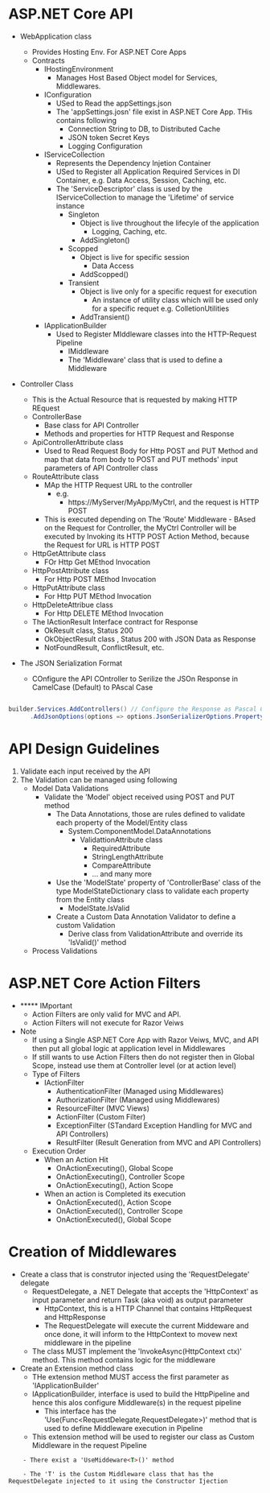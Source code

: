 # ASP.NET Core API

- WebApplication class
	- Provides Hosting Env. For ASP.NET Core Apps
	- Contracts
		- IHostingEnvironment
			- Manages Host Based Object model for Services, Middlewares.
		- IConfiguration
			- USed to Read the appSettings.json
			-  The 'appSettings.josn' file exist in ASP.NET Core App. THis contains following
				- Connection String to DB, to Distributed Cache
				- JSON token Secret Keys
				- Logging Configuration
		- IServiceCollection
			- Represents the Dependency Injetion Container
			- USed to Register all Application Required Services in DI Container, e.g. Data Access, Session, Caching, etc.
			- The 'ServiceDescriptor' class is used by the IServiceCollection to manage the 'Lifetime' of service instance
				- Singleton
					- Object is live throughout the lifecyle of the application
						- Logging, Caching, etc.
					- AddSingleton()
				- Scopped
					- Object is live for specific session
						- Data Access
					- AddScopped()
				- Transient
					- Object is live only for a specific request for execution
						- An instance of utility class which will be used only for a specific requet e.g. ColletionUtilities 
					- AddTransient()
		- IApplicationBuilder
			- Used to Register MIddleware classes into the HTTP-Request Pipeline
				- IMiddleware
				- The 'Middleware' class that is used to define a Middleware
- Controller Class
	- This is the Actual Resource that is requested by making HTTP REquest
	- ControllerBase
		- Base class for API Controller
		- Methods and properties for HTTP Request and Response
	- ApiControllerAttribute class
		- Used to Read Request Body for Http POST and PUT Method and map that data from body to POST and PUT methods' input parameters of API Controller class
	- RouteAttribute class
		- MAp the HTTP Request URL to the controller
			- e.g.
				- https://MyServer/MyApp/MyCtrl, and the request is HTTP POST
		- This is executed depending on The 'Route' Middleware
				- BAsed on the Request for Controller, the MyCtrl Controller will be executed by Invoking its HTTP POST Action Method, because the Request for URL is HTTP POST 
	- HttpGetAttribute class
		- FOr Http Get MEthod Invocation
	- HttpPostAttribute class
		- For Http POST MEthod Invocation
	- HttpPutAttribute class
		- For Http PUT MEthod Invocation
	- HttpDeleteAttribue class
		- For Http DELETE MEthod Invocation
	- The IActionResult Interface contract for Response
		- OkResult class, Status 200
		- OkObjectResult class , Status 200 with JSON Data as Response
		- NotFoundResult, ConflictResult, etc.

- The JSON Serialization Format
	- COnfigure the API COntroller to Serilize the JSOn Response in CamelCase (Default)	to PAscal Case
````csharp

builder.Services.AddControllers() // Configure the Response as Pascal Case instead of Camel Case
      .AddJsonOptions(options => options.JsonSerializerOptions.PropertyNamingPolicy = null) ;
````


# API Design Guidelines

1. Validate each input received by the API
2. The Validation can be managed using following
	- Model Data Validations
		- Validate the 'Model' object received using POST and PUT method
			- The Data Annotations, those are rules defined to validate each property of the Model/Entity class
				- System.ComponentModel.DataAnnotations
					- ValidattionAttribute class
						- RequiredAttribute
						- StringLengthAttribute
						- CompareAttribute
						- ... and many more
			- Use the 'ModelState' property of 'ControllerBase' class of the type ModelStateDictionary class to validate each property from the Entity class 
				- ModelState.IsValid
			- Create a Custom Data Annotation Validator to define a custom Validation
				- Derive class from ValidationAttribute and override its 'IsValid()' method 
	- Process Validations


# ASP.NET Core Action Filters

- ***** IMportant
	- Action Filters are only valid for MVC and API.
	- Action Filters will not execute for Razor Veiws
- Note
	- If using a Single ASP.NET Core App with Razor Veiws, MVC, and API then put all global logic at application level in Middlewares
	- If still wants to use Action Filters then do not register then in Global Scope, instead use them at Controller level (or at action level)
	- Type of Filters
		- IActionFilter
			- AuthenticationFilter (Managed using Middlewares)
			- AuthorizationFilter (Managed using Middlewares)
			- ResourceFilter (MVC Views)
			- ActionFilter (Custom Filter)
			- ExceptionFilter (STandard Exception Handling for MVC and API Controllers)
			- ResultFilter (Result Generation from MVC and API Controllers)
	- Execution Order
		- When an Action Hit 	
			- OnActionExecuting(), Global Scope 
			- OnActionExecuting(), Controller Scope 
			- OnActionExecuting(), Action Scope 
		- When an action is Completed its execution
			- OnActionExecuted(), Action Scope
			- OnActionExecuted(), Controller Scope
			- OnActionExecuted(), Global Scope

# Creation of Middlewares

- Create a class that is construtor injected using the 'RequestDelegate' delegate
	- RequestDelegate, a .NET Delegate that accepts the 'HttpContext' as input parameter and return Task (aka void) as output parameter	 
		- HttpContext, this is a HTTP Channel that contains HttpRequest and HttpResponse
		- The RequestDelegate will execute the current Middeware and once done, it will inform to the HttpContext to movew next middleware in the pipeline
	- The class MUST implement the 'InvokeAsync(HttpContext ctx)' method. This method contains logic for the middleware  
- Create an Extension method class
	- THe extension method MUST access the first parameter as 'IApplicationBuilder'
	- IApplicationBuilder, interface is used to build the HttpPipeline and hence this alos configure Middleware(s) in the request pipeline
		- This interface has the 'Use(Func<RequestDelegate,RequestDelegate>)' method that is used  to define Middleware execution in Pipeline
	- This extension method will be used to register our class as Custom Middleware in the request Pipeline 
````html 
	- There exist a 'UseMiddeware<T>()' method
````		
		- The 'T' is the Custom Middleware class that has the RequestDelegate injected to it using the Constructor Ijection 


